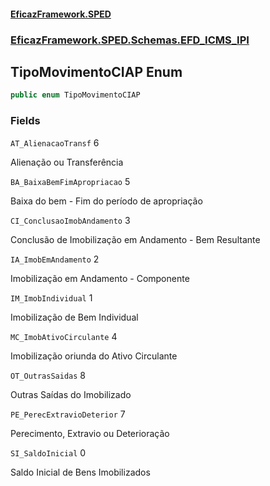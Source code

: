 #### [EficazFramework.SPED](EficazFrameworkSPED.md 'EficazFramework SPED')
### [EficazFramework.SPED.Schemas.EFD_ICMS_IPI](EficazFramework.SPED.Schemas.EFD_ICMS_IPI.md 'EficazFramework.SPED.Schemas.EFD_ICMS_IPI')

## TipoMovimentoCIAP Enum

```csharp
public enum TipoMovimentoCIAP
```
### Fields

<a name='EficazFramework.SPED.Schemas.EFD_ICMS_IPI.TipoMovimentoCIAP.AT_AlienacaoTransf'></a>

`AT_AlienacaoTransf` 6

Alienação ou Transferência

<a name='EficazFramework.SPED.Schemas.EFD_ICMS_IPI.TipoMovimentoCIAP.BA_BaixaBemFimApropriacao'></a>

`BA_BaixaBemFimApropriacao` 5

Baixa do bem - Fim do período de apropriação

<a name='EficazFramework.SPED.Schemas.EFD_ICMS_IPI.TipoMovimentoCIAP.CI_ConclusaoImobAndamento'></a>

`CI_ConclusaoImobAndamento` 3

Conclusão de Imobilização em Andamento - Bem Resultante

<a name='EficazFramework.SPED.Schemas.EFD_ICMS_IPI.TipoMovimentoCIAP.IA_ImobEmAndamento'></a>

`IA_ImobEmAndamento` 2

Imobilização em Andamento - Componente

<a name='EficazFramework.SPED.Schemas.EFD_ICMS_IPI.TipoMovimentoCIAP.IM_ImobIndividual'></a>

`IM_ImobIndividual` 1

Imobilização de Bem Individual

<a name='EficazFramework.SPED.Schemas.EFD_ICMS_IPI.TipoMovimentoCIAP.MC_ImobAtivoCirculante'></a>

`MC_ImobAtivoCirculante` 4

Imobilização oriunda do Ativo Circulante

<a name='EficazFramework.SPED.Schemas.EFD_ICMS_IPI.TipoMovimentoCIAP.OT_OutrasSaidas'></a>

`OT_OutrasSaidas` 8

Outras Saídas do Imobilizado

<a name='EficazFramework.SPED.Schemas.EFD_ICMS_IPI.TipoMovimentoCIAP.PE_PerecExtravioDeterior'></a>

`PE_PerecExtravioDeterior` 7

Perecimento, Extravio ou Deterioração

<a name='EficazFramework.SPED.Schemas.EFD_ICMS_IPI.TipoMovimentoCIAP.SI_SaldoInicial'></a>

`SI_SaldoInicial` 0

Saldo Inicial de Bens Imobilizados